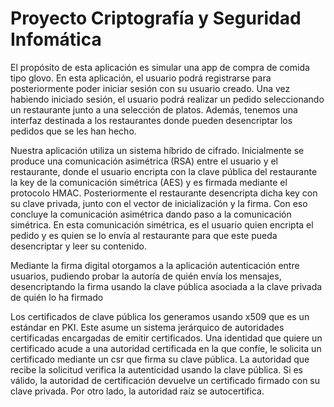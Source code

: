 # Proyecto Criptografía y Seguridad Infomática
El propósito de esta aplicación es simular una app de compra de comida tipo glovo. 
En esta aplicación, el usuario podrá registrarse para posteriormente poder iniciar sesión con su usuario creado. Una vez habiendo iniciado sesión, el usuario podrá realizar un pedido seleccionando un restaurante junto a una selección de platos. 
Además, tenemos una interfaz destinada a los restaurantes donde pueden desencriptar los pedidos que se les han hecho.

Nuestra aplicación utiliza un sistema híbrido de cifrado. Inicialmente se produce una comunicación asimétrica (RSA) entre el usuario y el restaurante, donde el usuario encripta con la clave pública del restaurante la key de la comunicación simétrica (AES) y es firmada mediante el protocolo HMAC. Posteriormente el restaurante desencripta dicha key con su clave privada, junto con el vector de inicialización y la firma. Con eso concluye la comunicación asimétrica dando paso a la comunicación simétrica. En esta comunicación simétrica, es el usuario quien encripta el pedido y es quien se lo envía al restaurante para que este pueda desencriptar y leer su contenido.

Mediante la firma digital otorgamos a la aplicación autenticación entre usuarios, pudiendo probar la autoría de quién envía los mensajes, desencriptando la firma usando la clave pública asociada a la clave privada de quién lo ha firmado

Los certificados de clave pública los generamos usando x509 que es un estándar en PKI. Este asume un sistema jerárquico de autoridades certificadas encargadas de emitir certificados. Una identidad que quiere un certificado acude a una autoridad certificada en la que confíe, le solicita un certificado mediante un csr que firma su clave pública. La autoridad que recibe la solicitud verifica la autenticidad usando la clave pública. Si es válido, la autoridad de certificación devuelve un certificado firmado con su clave privada. Por otro lado, la autoridad raíz se autocertifica. 



